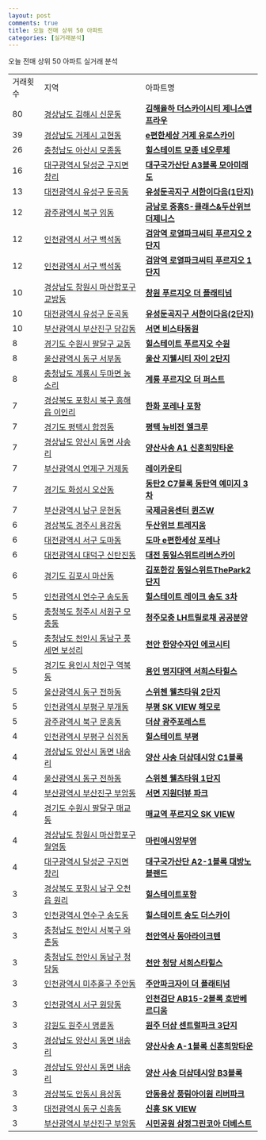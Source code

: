 ```yaml
---
layout: post
comments: true
title: 오늘 전매 상위 50 아파트
categories: [실거래분석]
---
```


오늘 전매 상위 50 아파트 실거래 분석

<table>
  <tr>
    <td>거래횟수</td>
    <td>지역</td>
    <td>아파트명</td>
  </tr>

  <tr>
    <td>80</td>
    <td><a href="/실거래가/2021/05/26/48250.html">경상남도 김해시 신문동</a></td>
    <td colspan="4" style="font-weight: bold;"><a href="https://search.naver.com/search.naver?query=신문동 김해율하 더스카이시티 제니스앤프라우">김해율하 더스카이시티 제니스앤프라우</a></td>
  </tr>

  <tr>
    <td>39</td>
    <td><a href="/실거래가/2021/05/26/48310.html">경상남도 거제시 고현동</a></td>
    <td colspan="4" style="font-weight: bold;"><a href="https://search.naver.com/search.naver?query=고현동 e편한세상 거제 유로스카이">e편한세상 거제 유로스카이</a></td>
  </tr>

  <tr>
    <td>26</td>
    <td><a href="/실거래가/2021/05/26/44200.html">충청남도 아산시 모종동</a></td>
    <td colspan="4" style="font-weight: bold;"><a href="https://search.naver.com/search.naver?query=모종동 힐스테이트 모종 네오루체">힐스테이트 모종 네오루체</a></td>
  </tr>

  <tr>
    <td>16</td>
    <td><a href="/실거래가/2021/05/26/27710.html">대구광역시 달성군 구지면 창리</a></td>
    <td colspan="4" style="font-weight: bold;"><a href="https://search.naver.com/search.naver?query=구지면 창리 대구국가산단 A3블록 모아미래도">대구국가산단 A3블록 모아미래도</a></td>
  </tr>

  <tr>
    <td>13</td>
    <td><a href="/실거래가/2021/05/26/30200.html">대전광역시 유성구 둔곡동</a></td>
    <td colspan="4" style="font-weight: bold;"><a href="https://search.naver.com/search.naver?query=둔곡동 유성둔곡지구 서한이다음(1단지)">유성둔곡지구 서한이다음(1단지)</a></td>
  </tr>

  <tr>
    <td>12</td>
    <td><a href="/실거래가/2021/05/26/29170.html">광주광역시 북구 임동</a></td>
    <td colspan="4" style="font-weight: bold;"><a href="https://search.naver.com/search.naver?query=임동 금남로 중흥S-클래스&두산위브더제니스">금남로 중흥S-클래스&두산위브더제니스</a></td>
  </tr>

  <tr>
    <td>12</td>
    <td><a href="/실거래가/2021/05/26/28260.html">인천광역시 서구 백석동</a></td>
    <td colspan="4" style="font-weight: bold;"><a href="https://search.naver.com/search.naver?query=백석동 검암역 로열파크씨티 푸르지오 2단지">검암역 로열파크씨티 푸르지오 2단지</a></td>
  </tr>

  <tr>
    <td>12</td>
    <td><a href="/실거래가/2021/05/26/28260.html">인천광역시 서구 백석동</a></td>
    <td colspan="4" style="font-weight: bold;"><a href="https://search.naver.com/search.naver?query=백석동 검암역 로열파크씨티 푸르지오 1단지">검암역 로열파크씨티 푸르지오 1단지</a></td>
  </tr>

  <tr>
    <td>10</td>
    <td><a href="/실거래가/2021/05/26/48125.html">경상남도 창원시 마산합포구 교방동</a></td>
    <td colspan="4" style="font-weight: bold;"><a href="https://search.naver.com/search.naver?query=교방동 창원 푸르지오 더 플래티넘">창원 푸르지오 더 플래티넘</a></td>
  </tr>

  <tr>
    <td>10</td>
    <td><a href="/실거래가/2021/05/26/30200.html">대전광역시 유성구 둔곡동</a></td>
    <td colspan="4" style="font-weight: bold;"><a href="https://search.naver.com/search.naver?query=둔곡동 유성둔곡지구 서한이다음(2단지)">유성둔곡지구 서한이다음(2단지)</a></td>
  </tr>

  <tr>
    <td>10</td>
    <td><a href="/실거래가/2021/05/26/26230.html">부산광역시 부산진구 당감동</a></td>
    <td colspan="4" style="font-weight: bold;"><a href="https://search.naver.com/search.naver?query=당감동 서면 비스타동원">서면 비스타동원</a></td>
  </tr>

  <tr>
    <td>8</td>
    <td><a href="/실거래가/2021/05/26/41115.html">경기도 수원시 팔달구 교동</a></td>
    <td colspan="4" style="font-weight: bold;"><a href="https://search.naver.com/search.naver?query=교동 힐스테이트 푸르지오 수원">힐스테이트 푸르지오 수원</a></td>
  </tr>

  <tr>
    <td>8</td>
    <td><a href="/실거래가/2021/05/26/31170.html">울산광역시 동구 서부동</a></td>
    <td colspan="4" style="font-weight: bold;"><a href="https://search.naver.com/search.naver?query=서부동 울산 지웰시티 자이 2단지">울산 지웰시티 자이 2단지</a></td>
  </tr>

  <tr>
    <td>8</td>
    <td><a href="/실거래가/2021/05/26/44250.html">충청남도 계룡시 두마면 농소리</a></td>
    <td colspan="4" style="font-weight: bold;"><a href="https://search.naver.com/search.naver?query=두마면 농소리 계룡 푸르지오 더 퍼스트">계룡 푸르지오 더 퍼스트</a></td>
  </tr>

  <tr>
    <td>7</td>
    <td><a href="/실거래가/2021/05/26/47113.html">경상북도 포항시 북구 흥해읍 이인리</a></td>
    <td colspan="4" style="font-weight: bold;"><a href="https://search.naver.com/search.naver?query=흥해읍 이인리 한화 포레나 포항">한화 포레나 포항</a></td>
  </tr>

  <tr>
    <td>7</td>
    <td><a href="/실거래가/2021/05/26/41220.html">경기도 평택시 합정동</a></td>
    <td colspan="4" style="font-weight: bold;"><a href="https://search.naver.com/search.naver?query=합정동 평택 뉴비전 엘크루">평택 뉴비전 엘크루</a></td>
  </tr>

  <tr>
    <td>7</td>
    <td><a href="/실거래가/2021/05/26/48330.html">경상남도 양산시 동면 사송리</a></td>
    <td colspan="4" style="font-weight: bold;"><a href="https://search.naver.com/search.naver?query=동면 사송리 양산사송 A1 신혼희망타운">양산사송 A1 신혼희망타운</a></td>
  </tr>

  <tr>
    <td>7</td>
    <td><a href="/실거래가/2021/05/26/26470.html">부산광역시 연제구 거제동</a></td>
    <td colspan="4" style="font-weight: bold;"><a href="https://search.naver.com/search.naver?query=거제동 레이카운티">레이카운티</a></td>
  </tr>

  <tr>
    <td>7</td>
    <td><a href="/실거래가/2021/05/26/41590.html">경기도 화성시 오산동</a></td>
    <td colspan="4" style="font-weight: bold;"><a href="https://search.naver.com/search.naver?query=오산동 동탄2 C7블록 동탄역 예미지 3차">동탄2 C7블록 동탄역 예미지 3차</a></td>
  </tr>

  <tr>
    <td>7</td>
    <td><a href="/실거래가/2021/05/26/26290.html">부산광역시 남구 문현동</a></td>
    <td colspan="4" style="font-weight: bold;"><a href="https://search.naver.com/search.naver?query=문현동 국제금융센터 퀸즈W">국제금융센터 퀸즈W</a></td>
  </tr>

  <tr>
    <td>6</td>
    <td><a href="/실거래가/2021/05/26/47130.html">경상북도 경주시 용강동</a></td>
    <td colspan="4" style="font-weight: bold;"><a href="https://search.naver.com/search.naver?query=용강동 두산위브 트레지움">두산위브 트레지움</a></td>
  </tr>

  <tr>
    <td>6</td>
    <td><a href="/실거래가/2021/05/26/30170.html">대전광역시 서구 도마동</a></td>
    <td colspan="4" style="font-weight: bold;"><a href="https://search.naver.com/search.naver?query=도마동 도마 e편한세상 포레나">도마 e편한세상 포레나</a></td>
  </tr>

  <tr>
    <td>6</td>
    <td><a href="/실거래가/2021/05/26/30230.html">대전광역시 대덕구 신탄진동</a></td>
    <td colspan="4" style="font-weight: bold;"><a href="https://search.naver.com/search.naver?query=신탄진동 대전 동일스위트리버스카이">대전 동일스위트리버스카이</a></td>
  </tr>

  <tr>
    <td>6</td>
    <td><a href="/실거래가/2021/05/26/41570.html">경기도 김포시 마산동</a></td>
    <td colspan="4" style="font-weight: bold;"><a href="https://search.naver.com/search.naver?query=마산동 김포한강 동일스위트ThePark2단지">김포한강 동일스위트ThePark2단지</a></td>
  </tr>

  <tr>
    <td>5</td>
    <td><a href="/실거래가/2021/05/26/28185.html">인천광역시 연수구 송도동</a></td>
    <td colspan="4" style="font-weight: bold;"><a href="https://search.naver.com/search.naver?query=송도동 힐스테이트 레이크 송도 3차">힐스테이트 레이크 송도 3차</a></td>
  </tr>

  <tr>
    <td>5</td>
    <td><a href="/실거래가/2021/05/26/43112.html">충청북도 청주시 서원구 모충동</a></td>
    <td colspan="4" style="font-weight: bold;"><a href="https://search.naver.com/search.naver?query=모충동 청주모충 LH트릴로채 공공분양">청주모충 LH트릴로채 공공분양</a></td>
  </tr>

  <tr>
    <td>5</td>
    <td><a href="/실거래가/2021/05/26/44131.html">충청남도 천안시 동남구 풍세면 보성리</a></td>
    <td colspan="4" style="font-weight: bold;"><a href="https://search.naver.com/search.naver?query=풍세면 보성리 천안 한양수자인 에코시티">천안 한양수자인 에코시티</a></td>
  </tr>

  <tr>
    <td>5</td>
    <td><a href="/실거래가/2021/05/26/41461.html">경기도 용인시 처인구 역북동</a></td>
    <td colspan="4" style="font-weight: bold;"><a href="https://search.naver.com/search.naver?query=역북동 용인 명지대역 서희스타힐스">용인 명지대역 서희스타힐스</a></td>
  </tr>

  <tr>
    <td>5</td>
    <td><a href="/실거래가/2021/05/26/31170.html">울산광역시 동구 전하동</a></td>
    <td colspan="4" style="font-weight: bold;"><a href="https://search.naver.com/search.naver?query=전하동 스위첸 웰츠타워 2단지">스위첸 웰츠타워 2단지</a></td>
  </tr>

  <tr>
    <td>5</td>
    <td><a href="/실거래가/2021/05/26/28237.html">인천광역시 부평구 부개동</a></td>
    <td colspan="4" style="font-weight: bold;"><a href="https://search.naver.com/search.naver?query=부개동 부평 SK VIEW 해모로">부평 SK VIEW 해모로</a></td>
  </tr>

  <tr>
    <td>5</td>
    <td><a href="/실거래가/2021/05/26/29170.html">광주광역시 북구 문흥동</a></td>
    <td colspan="4" style="font-weight: bold;"><a href="https://search.naver.com/search.naver?query=문흥동 더샵 광주포레스트">더샵 광주포레스트</a></td>
  </tr>

  <tr>
    <td>4</td>
    <td><a href="/실거래가/2021/05/26/28237.html">인천광역시 부평구 십정동</a></td>
    <td colspan="4" style="font-weight: bold;"><a href="https://search.naver.com/search.naver?query=십정동 힐스테이트 부평">힐스테이트 부평</a></td>
  </tr>

  <tr>
    <td>4</td>
    <td><a href="/실거래가/2021/05/26/48330.html">경상남도 양산시 동면 내송리</a></td>
    <td colspan="4" style="font-weight: bold;"><a href="https://search.naver.com/search.naver?query=동면 내송리 양산 사송 더샵데시앙 C1블록">양산 사송 더샵데시앙 C1블록</a></td>
  </tr>

  <tr>
    <td>4</td>
    <td><a href="/실거래가/2021/05/26/31170.html">울산광역시 동구 전하동</a></td>
    <td colspan="4" style="font-weight: bold;"><a href="https://search.naver.com/search.naver?query=전하동 스위첸 웰츠타워 1단지">스위첸 웰츠타워 1단지</a></td>
  </tr>

  <tr>
    <td>4</td>
    <td><a href="/실거래가/2021/05/26/26230.html">부산광역시 부산진구 부암동</a></td>
    <td colspan="4" style="font-weight: bold;"><a href="https://search.naver.com/search.naver?query=부암동 서면 지원더뷰 파크">서면 지원더뷰 파크</a></td>
  </tr>

  <tr>
    <td>4</td>
    <td><a href="/실거래가/2021/05/26/41115.html">경기도 수원시 팔달구 매교동</a></td>
    <td colspan="4" style="font-weight: bold;"><a href="https://search.naver.com/search.naver?query=매교동 매교역 푸르지오 SK VIEW">매교역 푸르지오 SK VIEW</a></td>
  </tr>

  <tr>
    <td>4</td>
    <td><a href="/실거래가/2021/05/26/48125.html">경상남도 창원시 마산합포구 월영동</a></td>
    <td colspan="4" style="font-weight: bold;"><a href="https://search.naver.com/search.naver?query=월영동 마린애시앙부영">마린애시앙부영</a></td>
  </tr>

  <tr>
    <td>4</td>
    <td><a href="/실거래가/2021/05/26/27710.html">대구광역시 달성군 구지면 창리</a></td>
    <td colspan="4" style="font-weight: bold;"><a href="https://search.naver.com/search.naver?query=구지면 창리 대구국가산단 A2-1블록 대방노블랜드">대구국가산단 A2-1블록 대방노블랜드</a></td>
  </tr>

  <tr>
    <td>3</td>
    <td><a href="/실거래가/2021/05/26/47111.html">경상북도 포항시 남구 오천읍 원리</a></td>
    <td colspan="4" style="font-weight: bold;"><a href="https://search.naver.com/search.naver?query=오천읍 원리 힐스테이트포항">힐스테이트포항</a></td>
  </tr>

  <tr>
    <td>3</td>
    <td><a href="/실거래가/2021/05/26/28185.html">인천광역시 연수구 송도동</a></td>
    <td colspan="4" style="font-weight: bold;"><a href="https://search.naver.com/search.naver?query=송도동 힐스테이트 송도 더스카이">힐스테이트 송도 더스카이</a></td>
  </tr>

  <tr>
    <td>3</td>
    <td><a href="/실거래가/2021/05/26/44133.html">충청남도 천안시 서북구 와촌동</a></td>
    <td colspan="4" style="font-weight: bold;"><a href="https://search.naver.com/search.naver?query=와촌동 천안역사 동아라이크텐">천안역사 동아라이크텐</a></td>
  </tr>

  <tr>
    <td>3</td>
    <td><a href="/실거래가/2021/05/26/44131.html">충청남도 천안시 동남구 청당동</a></td>
    <td colspan="4" style="font-weight: bold;"><a href="https://search.naver.com/search.naver?query=청당동 천안 청당 서희스타힐스">천안 청당 서희스타힐스</a></td>
  </tr>

  <tr>
    <td>3</td>
    <td><a href="/실거래가/2021/05/26/28177.html">인천광역시 미추홀구 주안동</a></td>
    <td colspan="4" style="font-weight: bold;"><a href="https://search.naver.com/search.naver?query=주안동 주안파크자이 더 플래티넘">주안파크자이 더 플래티넘</a></td>
  </tr>

  <tr>
    <td>3</td>
    <td><a href="/실거래가/2021/05/26/28260.html">인천광역시 서구 원당동</a></td>
    <td colspan="4" style="font-weight: bold;"><a href="https://search.naver.com/search.naver?query=원당동 인천검단 AB15-2블록 호반베르디움">인천검단 AB15-2블록 호반베르디움</a></td>
  </tr>

  <tr>
    <td>3</td>
    <td><a href="/실거래가/2021/05/26/42130.html">강원도 원주시 명륜동</a></td>
    <td colspan="4" style="font-weight: bold;"><a href="https://search.naver.com/search.naver?query=명륜동 원주 더샵 센트럴파크 3단지">원주 더샵 센트럴파크 3단지</a></td>
  </tr>

  <tr>
    <td>3</td>
    <td><a href="/실거래가/2021/05/26/48330.html">경상남도 양산시 동면 내송리</a></td>
    <td colspan="4" style="font-weight: bold;"><a href="https://search.naver.com/search.naver?query=동면 내송리 양산사송 A-1블록 신혼희망타운">양산사송 A-1블록 신혼희망타운</a></td>
  </tr>

  <tr>
    <td>3</td>
    <td><a href="/실거래가/2021/05/26/48330.html">경상남도 양산시 동면 내송리</a></td>
    <td colspan="4" style="font-weight: bold;"><a href="https://search.naver.com/search.naver?query=동면 내송리 양산 사송 더샵데시앙 B3블록">양산 사송 더샵데시앙 B3블록</a></td>
  </tr>

  <tr>
    <td>3</td>
    <td><a href="/실거래가/2021/05/26/47170.html">경상북도 안동시 용상동</a></td>
    <td colspan="4" style="font-weight: bold;"><a href="https://search.naver.com/search.naver?query=용상동 안동용상 풍림아이원 리버파크">안동용상 풍림아이원 리버파크</a></td>
  </tr>

  <tr>
    <td>3</td>
    <td><a href="/실거래가/2021/05/26/30110.html">대전광역시 동구 신흥동</a></td>
    <td colspan="4" style="font-weight: bold;"><a href="https://search.naver.com/search.naver?query=신흥동 신흥 SK VIEW">신흥 SK VIEW</a></td>
  </tr>

  <tr>
    <td>3</td>
    <td><a href="/실거래가/2021/05/26/26230.html">부산광역시 부산진구 부암동</a></td>
    <td colspan="4" style="font-weight: bold;"><a href="https://search.naver.com/search.naver?query=부암동 시민공원 삼정그린코아 더베스트">시민공원 삼정그린코아 더베스트</a></td>
  </tr>

</table>
